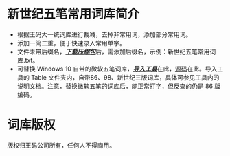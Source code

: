 # 新世纪五笔常用词库简介
* 根据王码大一统词库进行裁减，去掉非常用词，添加部分常用词。
* 添加一简二重，便于快速录入常用单字。
* 文件未带后缀名，[***下载压缩包***](https://github.com/hz-lang/wb06/archive/master.zip)后，需添加后缀名，示例：新世纪五笔常用词库.txt。
* 可替换 Windows 10 自带的微软五笔词库，[***导入工具***](https://gitee.com/xionghuaidong/public/blob/master/downloads/微软五笔码表编辑器-v1.1.7z)在此，[源码](http://git.oschina.net/xionghuaidong/WubiTools)在此。导入工具的 Table 文件夹内，自带86、98、新世纪三版词库，具体可参见工具内的说明文档。注意，替换微软五笔的词库后，能正常打字，但反查的仍是 86 版编码。
# 词库版权
版权归王码公司所有，任何人不得商用。
